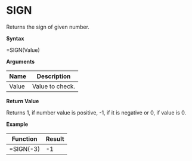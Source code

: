 # SIGN

Returns the sign of given number.

**Syntax**

=SIGN(Value)

**Arguments**

| Name  | Description     |
|-------|-----------------|
| Value | Value to check. |

**Return Value**

Returns 1, if number value is positive, -1, if it is negative or 0, if
value is 0.

**Example**

| Function  | Result |
|-----------|--------|
| =SIGN(-3) | -1     |
